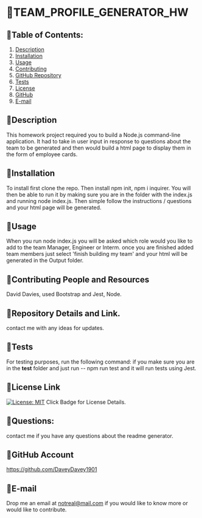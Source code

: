 # :small_orange_diamond:TEAM_PROFILE_GENERATOR_HW
## :small_blue_diamond:Table of Contents:
  1. [Description](#Description) 
  2. [Installation](#Installation)
  3. [Usage](#Usage)  
  4. [Contributing](#Contributing-and-Resources)
  5. [GitHub Repository](#Repository-Details-Link)
  6. [Tests](#Tests)
  4. [License](#License-Link)
  7. [GitHub](#GitHub-Account)
  8. [E-mail](#E-mail)
## :small_blue_diamond:Description
This homework project required you to build a Node.js command-line application.  It had to take in user input in response to questions about the team to be generated and then would build a html page to display them in the form of employee cards. 
## :small_blue_diamond:Installation
To install first clone the repo.  Then install npm init, npm i inquirer.  You will then be able to run it by making sure you are in the folder with the index.js and running node index.js. Then simple follow the instructions / questions and your html page will be generated.
## :small_blue_diamond:Usage
When you run node index.js you will be asked which role would you like to add to the team Manager, Engineer or Interm.  once you are finished added team members just select 'finish building my team' and your html will be generated in the Output folder.
## :small_blue_diamond:Contributing People and Resources
David Davies, used Bootstrap and Jest, Node. 
## :small_blue_diamond:Repository Details and Link.
contact me with any ideas for updates.
## :small_blue_diamond:Tests
For testing purposes, run the following command:
if you make sure you are in the __test__ folder and just run -- npm run test and it will run tests using Jest.

## :small_blue_diamond:License Link
[![License: MIT](https://img.shields.io/badge/License-MIT-yellow.svg)](https://opensource.org/licenses/MIT) Click Badge for License Details.



## :small_blue_diamond:Questions:
contact me if you have any questions about the readme generator.

## :small_blue_diamond:GitHub Account
https://github.com/DaveyDavey1901
## :small_blue_diamond:E-mail
Drop me an email at notreal@mail.com if you would like to know more or would like to contribute.
